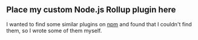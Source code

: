 ## Place my custom Node.js Rollup plugin here

I wanted to find some similar plugins on [npm](https://www.npmjs.com/) and found that I couldn't find them, so I wrote some of them myself.
